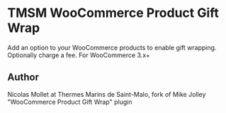 TMSM WooCommerce Product Gift Wrap
=================
Add an option to your WooCommerce products to enable gift wrapping. Optionally charge a fee. For WooCommerce 3.x+

Author
-----------
Nicolas Mollet at Thermes Marins de Saint-Malo, fork of Mike Jolley "WooCommerce Product Gift Wrap" plugin
